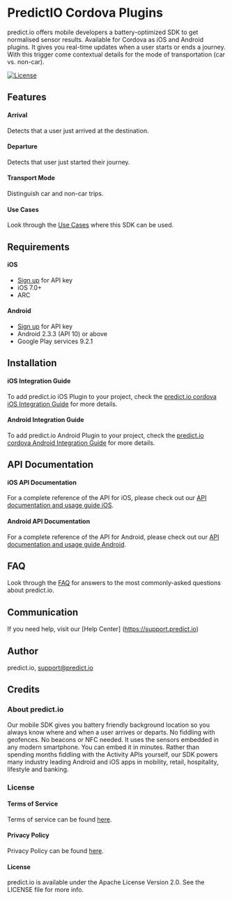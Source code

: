 # PredictIO Cordova Plugins
predict.io offers mobile developers a battery-optimized SDK to get normalised sensor results. Available for Cordova as iOS and Android plugins. It gives you real-time updates when a user starts or ends a journey. With this trigger come contextual details for the mode of transportation (car vs. non-car).

[![License](https://img.shields.io/cocoapods/l/PredictIO-iOS.svg?style=flat)](http://cocoapods.org/pods/PredictIO-iOS)

## Features
#### Arrival 
Detects that a user just arrived at the destination. 

#### Departure
Detects that user just started their journey.

#### Transport Mode
Distinguish car and non-car trips.

#### Use Cases
Look through the [Use Cases](https://github.com/parktag/sdk-cordova/wiki/Use-Cases) where this SDK can be used.

## Requirements
#### iOS
* [Sign up](http://www.predict.io/sdk-sign-up/) for API key
* iOS 7.0+
* ARC

#### Android
* [Sign up](http://www.predict.io/sdk-sign-up/) for API key
* Android 2.3.3 (API 10) or above
* Google Play services 9.2.1

## Installation
#### iOS Integration Guide
To add predict.io iOS Plugin to your project, check the [predict.io cordova iOS Integration Guide](https://github.com/parktag/sdk-cordova/wiki/Integrating-predict.io-Cordova-iOS-Plugin) for more details.

#### Android Integration Guide
To add predict.io Android Plugin to your project, check the [predict.io cordova Android Integration Guide](https://github.com/parktag/sdk-cordova/wiki/Integrating-predict.io-Cordova-Android-Plugin) for more details.

## API Documentation
#### iOS API Documentation
For a complete reference of the API for iOS, please check out our [API documentation and usage guide iOS](https://github.com/parktag/sdk-cordova/wiki/API-Documentation-&-Usage-Guide-iOS).

#### Android API Documentation
For a complete reference of the API for Android, please check out our [API documentation and usage guide Android](https://github.com/parktag/sdk-cordova/wiki/API-Documentation-&-Usage-Guide-Android).

## FAQ
Look through the [FAQ](https://github.com/parktag/sdk-cordova/wiki/FAQs) for answers to the most commonly-asked questions about predict.io.

## Communication 
If you need help, visit our [Help Center] (https://support.predict.io)

## Author
predict.io, support@predict.io

## Credits
### About predict.io
Our mobile SDK gives you battery friendly background location so you always know where and when a user arrives or departs. No fiddling with geofences. No beacons or NFC needed. It uses the sensors embedded in any modern smartphone. You can embed it in minutes. Rather than spending months fiddling with the Activity APIs yourself, our SDK powers many industry leading Android and iOS apps in mobility, retail, hospitality, lifestyle and banking.
### License
#### Terms of Service 
Terms of service can be found [here](http://www.predict.io/terms-of-service/).
#### Privacy Policy 
Privacy Policy can be found [here](http://www.predict.io/privacy-policy/).
#### License
predict.io is available under the Apache License Version 2.0. See the LICENSE file for more info.
